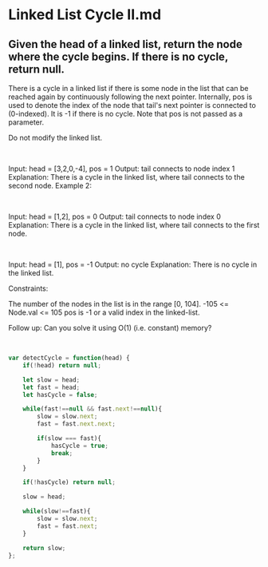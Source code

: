 # Linked List Cycle II.md

## Given the head of a linked list, return the node where the cycle begins. If there is no cycle, return null.

There is a cycle in a linked list if there is some node in the list that can be reached again by continuously following the next pointer. Internally, pos is used to denote the index of the node that tail's next pointer is connected to (0-indexed). It is -1 if there is no cycle. Note that pos is not passed as a parameter.

Do not modify the linked list.

<br>

Input: head = [3,2,0,-4], pos = 1
Output: tail connects to node index 1
Explanation: There is a cycle in the linked list, where tail connects to the second node.
Example 2:

<br>

Input: head = [1,2], pos = 0
Output: tail connects to node index 0
Explanation: There is a cycle in the linked list, where tail connects to the first node.

<br>

Input: head = [1], pos = -1
Output: no cycle
Explanation: There is no cycle in the linked list.
<br>

Constraints:

The number of the nodes in the list is in the range [0, 104].
-105 <= Node.val <= 105
pos is -1 or a valid index in the linked-list.
 <br>

Follow up: Can you solve it using O(1) (i.e. constant) memory?

<br>

```js
var detectCycle = function(head) {
    if(!head) return null;

    let slow = head;
    let fast = head;
    let hasCycle = false;

    while(fast!==null && fast.next!==null){
        slow = slow.next;
        fast = fast.next.next;

        if(slow === fast){
            hasCycle = true;
            break;
        }
    }

    if(!hasCycle) return null;

    slow = head;

    while(slow!==fast){
        slow = slow.next;
        fast = fast.next;
    }

    return slow;
};

```
